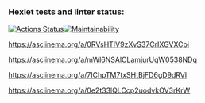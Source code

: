 ### Hexlet tests and linter status:
[![Actions Status](https://github.com/AnnaMozulko/frontend-project-44/workflows/hexlet-check/badge.svg)](https://github.com/AnnaMozulko/frontend-project-44/actions)[![Maintainability](https://api.codeclimate.com/v1/badges/1344ab912b54e6f66cc8/maintainability)](https://codeclimate.com/github/AnnaMozulko/frontend-project-44/maintainability)

https://asciinema.org/a/0RVsHTIV9zXvS37CrIXGVXCbi

https://asciinema.org/a/mWl6NSAlCLamjurUqW0538NDq

https://asciinema.org/a/7IChpTM7txSHtBjFD6gD9dRVl

https://asciinema.org/a/0e2t33lQLCcp2uodvkOV3rKrW
